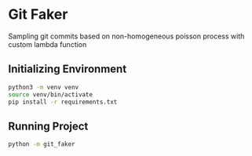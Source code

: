 # Git Faker

Sampling git commits based on non-homogeneous poisson process with custom lambda function

## Initializing Environment

```sh
python3 -m venv venv
source venv/bin/activate
pip install -r requirements.txt
```

## Running Project

```sh
python -m git_faker
```
